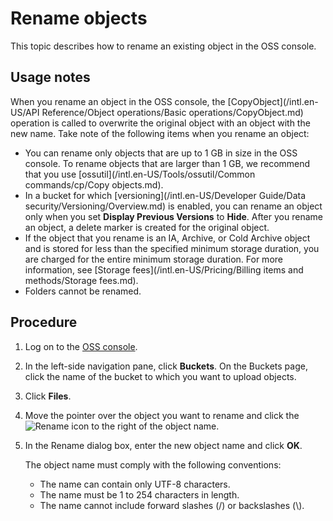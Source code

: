 # Rename objects

This topic describes how to rename an existing object in the OSS console.

## Usage notes

When you rename an object in the OSS console, the [CopyObject](/intl.en-US/API Reference/Object operations/Basic operations/CopyObject.md) operation is called to overwrite the original object with an object with the new name. Take note of the following items when you rename an object:

-   You can rename only objects that are up to 1 GB in size in the OSS console. To rename objects that are larger than 1 GB, we recommend that you use [ossutil](/intl.en-US/Tools/ossutil/Common commands/cp/Copy objects.md).
-   In a bucket for which [versioning](/intl.en-US/Developer Guide/Data security/Versioning/Overview.md) is enabled, you can rename an object only when you set **Display Previous Versions** to **Hide**. After you rename an object, a delete marker is created for the original object.
-   If the object that you rename is an IA, Archive, or Cold Archive object and is stored for less than the specified minimum storage duration, you are charged for the entire minimum storage duration. For more information, see [Storage fees](/intl.en-US/Pricing/Billing items and methods/Storage fees.md).
-   Folders cannot be renamed.

## Procedure

1.  Log on to the [OSS console](https://oss.console.aliyun.com/).

2.  In the left-side navigation pane, click **Buckets**. On the Buckets page, click the name of the bucket to which you want to upload objects.

3.  Click **Files**.

4.  Move the pointer over the object you want to rename and click the ![Rename](https://static-aliyun-doc.oss-accelerate.aliyuncs.com/assets/img/en-US/8420893161/p182159.png) icon to the right of the object name.

5.  In the Rename dialog box, enter the new object name and click **OK**.

    The object name must comply with the following conventions:

    -   The name can contain only UTF-8 characters.
    -   The name must be 1 to 254 characters in length.
    -   The name cannot include forward slashes \(/\) or backslashes \(\\\).

